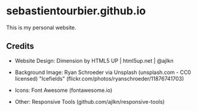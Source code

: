 # sebastientourbier.github.io

This is my personal website.


## Credits
    
*   Website Design: Dimension by HTML5 UP | html5up.net | @ajlkn

*   Background Image: Ryan Schroeder via Unsplash (unsplash.com - CC0 licensed) "Icefields" (flickr.com/photos/ryanschroeder/11876741703)

*   Icons: Font Awesome (fontawesome.io)

*   Other: Responsive Tools (github.com/ajlkn/responsive-tools)

